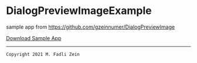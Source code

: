 # DialogPreviewImageExample
 sample app from https://github.com/gzeinnumer/DialogPreviewImage

[Download Sample App](https://drive.google.com/file/d/1GibM5s27FCLiufOglg97PsASDr3DUzaw/view?usp=sharing)

---

```
Copyright 2021 M. Fadli Zein
```
